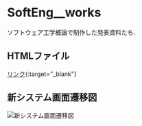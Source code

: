 # SoftEng__works
ソフトウェア工学概論で制作した発表資料たち.  
## HTMLファイル
[リンク](http:///fusa-f.github.io/SoftEng__works/login.html){:target="_blank"}
## 新システム画面遷移図
![新システム画面遷移図](https://fusa-f.github.io/SoftEng__works/%E6%96%B0%E3%82%B7%E3%82%B9%E3%83%86%E3%83%A0%E7%94%BB%E9%9D%A2%E9%81%B7%E7%A7%BB%E5%9B%B3.png)
